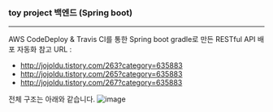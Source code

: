 ### toy project 백엔드 (Spring boot)
---
AWS CodeDeploy & Travis CI를 통한 Spring boot gradle로 만든 RESTful API 배포 자동화 
참고 URL : 
- http://jojoldu.tistory.com/263?category=635883
- http://jojoldu.tistory.com/265?category=635883
- http://jojoldu.tistory.com/267?category=635883

전체 구조는 아래와 같습니다.
![image](https://user-images.githubusercontent.com/26675063/43045525-00881a90-8df5-11e8-80a6-6f92a264a6bc.png)
